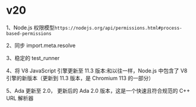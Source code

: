 # v20

1、Node.js 权限模型`https://nodejs.org/api/permissions.html#process-based-permissions`

2、同步 import.meta.resolve

3、稳定的 test_runner

4、将 V8 JavaScript 引擎更新至 11.3 版本:和以往一样，Node.js 中包含了 V8 引擎的新版本（更新到 11.3 版本，是 Chromium 113 的一部分）

5、Ada 更新至 2.0， 更新后的 Ada 2.0 版本，这是一个快速且符合规范的 C++ URL 解析器
